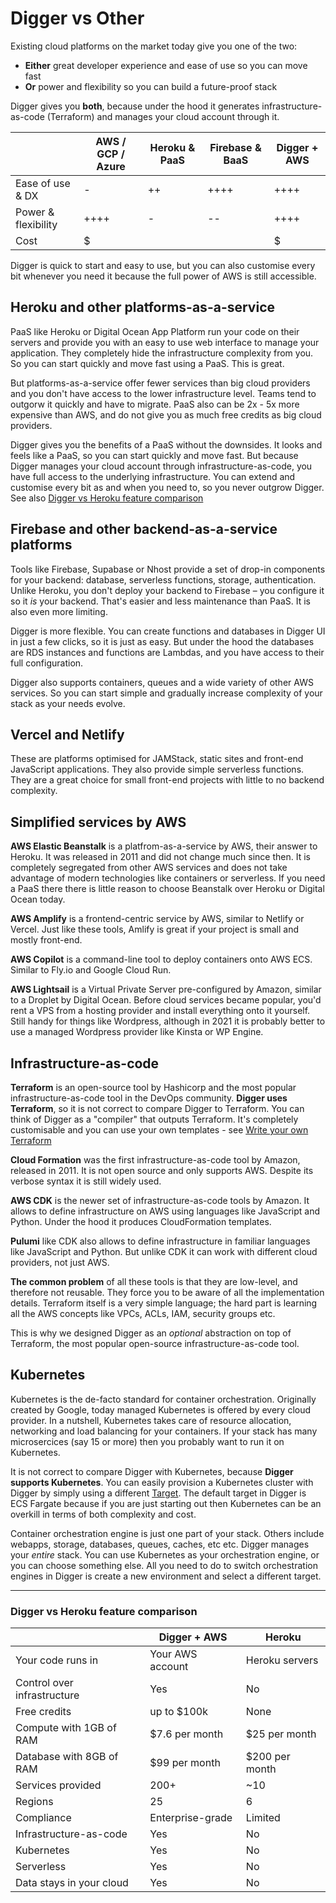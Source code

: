 # Digger vs Other

Existing cloud platforms on the market today give you one of the two:

- **Either** great developer experience and ease of use so you can move fast
- **Or** power and flexibility so you can build a future-proof stack

Digger gives you **both**, because under the hood it generates infrastructure-as-code (Terraform) and manages your cloud account through it.

|                             | AWS / GCP / Azure       | Heroku & PaaS     | Firebase & BaaS | Digger + AWS
| --------------------------- | ----------------------- | ----------------- |-----------------|--------------
| Ease of use & DX            | -                       | ++                | ++++            | ++++
| Power & flexibility         | ++++                    | -                 | --              | ++++
| Cost                        | $                       | $$$$              | $$$$            | $


Digger is quick to start and easy to use, but you can also customise every bit whenever you need it because the full power of AWS is still accessible.

## Heroku and other platforms-as-a-service
PaaS like Heroku or Digital Ocean App Platform run your code on their servers and provide you with an easy to use web interface to manage your application. They completely hide the infrastructure complexity from you. So you can start quickly and move fast using a PaaS. This is great.

But platforms-as-a-service offer fewer services than big cloud providers and you don't have access to the lower infrastructure level. Teams tend to outgorw it quickly and have to migrate. PaaS also can be 2x - 5x more expensive than AWS, and do not give you as much free credits as big cloud providers.

Digger gives you the benefits of a PaaS without the downsides. It looks and feels like a PaaS, so you can start quickly and move fast. But because Digger manages your cloud account through infrastructure-as-code, you have full access to the underlying infrastructure. You can extend and customise every bit as and when you need to, so you never outgrow Digger. See also [Digger vs Heroku feature comparison](#digger-vs-heroku-feature-comparison)

## Firebase and other backend-as-a-service platforms

Tools like Firebase, Supabase or Nhost provide a set of drop-in components for your backend: database, serverless functions, storage, authentication. Unlike Heroku, you don't deploy your backend to Firebase – you configure it so it *is* your backend. That's easier and less maintenance than PaaS. It is also even more limiting.

Digger is more flexible. You can create functions and databases in Digger UI in just a few clicks, so it is just as easy. But under the hood the databases are RDS instances and functions are Lambdas, and you have access to their full configuration.

Digger also supports containers, queues and a wide variety of other AWS services. So you can start simple and gradually increase complexity of your stack as your needs evolve.

## Vercel and Netlify

These are platforms optimised for JAMStack, static sites and front-end JavaScript applications. They also provide simple serverless functions. They are a great choice for small front-end projects with little to no backend complexity.

## Simplified services by AWS

**AWS Elastic Beanstalk** is a platfrom-as-a-service by AWS, their answer to Heroku. It was released in 2011 and did not change much since then. It is completely segregated from other AWS services and does not take advantage of modern technologies like containers or serverless. If you need a PaaS there there is little reason to choose Beanstalk over Heroku or Digital Ocean today.

**AWS Amplify** is a frontend-centric service by AWS, similar to Netlify or Vercel. Just like these tools, Amlify is great if your project is small and mostly front-end.

**AWS Copilot** is a command-line tool to deploy containers onto AWS ECS. Similar to Fly.io and Google Cloud Run.

**AWS Lightsail** is a Virtual Private Server pre-configured by Amazon, similar to a Droplet by Digital Ocean. Before cloud services became popular, you'd rent a VPS from a hosting provider and install everything onto it yourself. Still handy for things like Wordpress, although in 2021 it is probably better to use a managed Wordpress provider like Kinsta or WP Engine.

## Infrastructure-as-code

**Terraform** is an open-source tool by Hashicorp and the most popular infrastructure-as-code tool in the DevOps community. **Digger uses Terraform**, so it is not correct to compare Digger to Terraform. You can think of Digger as a "compiler" that outputs Terraform. It's completely customisable and you can use your own templates - see [Write your own Terraform](../customize/terraform)

**Cloud Formation** was the first infrastructure-as-code tool by Amazon, released in 2011. It is not open source and only supports AWS. Despite its verbose syntax it is still widely used.

**AWS CDK** is the newer set of infrastructure-as-code tools by Amazon. It allows to define infrastructure on AWS using languages like JavaScript and Python. Under the hood it produces CloudFormation templates.

**Pulumi** like CDK also allows to define infrastructure in familiar languages like JavaScript and Python. But unlike CDK it can work with different cloud providers, not just AWS.

**The common problem** of all these tools is that they are low-level, and therefore not reusable. They force you to be aware of all the implementation details. Terraform itself is a very simple language; the hard part is learning all the AWS concepts like VPCs, ACLs, IAM, security groups etc.

This is why we designed Digger as an _optional_ abstraction on top of Terraform, the most popular open-source infrastructure-as-code tool.

## Kubernetes

Kubernetes is the de-facto standard for container orchestration. Originally created by Google, today managed Kubernetes is offered by every cloud provider. In a nutshell, Kubernetes takes care of resource allocation, networking and load balancing for your containers. If your stack has many microsercices (say 15 or more) then you probably want to run it on Kubernetes.

It is not correct to compare Digger with Kubernetes, because **Digger supports Kubernetes**. You can easily provision a Kubernetes cluster with Digger by simply using a different [Target](./understanding-targets). The default target in Digger is ECS Fargate because if you are just starting out then Kubernetes can be an overkill in terms of both complexity and cost.

Container orchestration engine is just one part of your stack. Others include webapps, storage, databases, queues, caches, etc etc. Digger manages your _entire_ stack. You can use Kubernetes as your orchestration engine, or you can choose something else. All you need to do to switch orchestration engines in Digger is create a new environment and select a different target.

----------

### Digger vs Heroku feature comparison

|                             | Digger + AWS            | Heroku            |
| --------------------------- | ----------------------- | ----------------- |
| Your code runs in           | Your AWS account        | Heroku servers    |
| Control over infrastructure | Yes                     | No                |
| Free credits                | up to $100k             | None              |
| Compute with 1GB of RAM     | $7.6 per month          | $25 per month     |
| Database with 8GB of RAM    | $99 per month           | $200 per month    |
| Services provided           | 200+                    | ~10               |
| Regions                     | 25                      | 6                 |
| Compliance                  | Enterprise-grade        | Limited           |
| Infrastructure-as-code      | Yes                     | No                |
| Kubernetes                  | Yes                     | No                |
| Serverless                  | Yes                     | No                |
| Data stays in your cloud    | Yes                     | No                |
